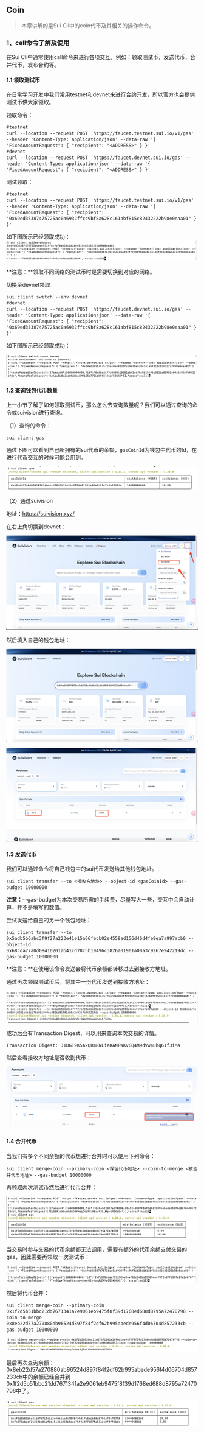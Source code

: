 ## Coin

> 本章讲解的是Sui Cli中的coin代币及其相关的操作命令。

### 1、call命令了解及使用

在Sui Cli中通常使用call命令来进行各项交互，例如：领取测试币，发送代币，合并代币，发布合约等。

#### 1.1 领取测试币

在日常学习开发中我们常用testnet和devnet来进行合约开发，所以官方也会提供测试币供大家领取。

领取命令：

```
#testnet
curl --location --request POST 'https://faucet.testnet.sui.io/v1/gas' --header 'Content-Type: application/json' --data-raw '{ "FixedAmountRequest": { "recipient": "<ADDRESS>" } }'
#devnet
curl --location --request POST 'https://faucet.devnet.sui.io/gas' --header 'Content-Type: application/json' --data-raw '{ "FixedAmountRequest": { "recipient": "<ADDRESS>" } }'
```

测试领取：

```
#testnet
curl --location --request POST 'https://faucet.testnet.sui.io/v1/gas' --header 'Content-Type: application/json' --data-raw '{ "FixedAmountRequest": { "recipient": "0x69ed35387475725ac0a6932ffcc9bf8a628c161abf815c82432222b98e0eaa01" } }'
```

如下图所示已经领取成功：![image-20240329160006487](../assets/images/CLI/04.Coin/image-20240329160006487.png)

**注意：**领取不同网络的测试币时是需要切换到对应的网络。

切换至devnet领取

```
sui client switch --env devnet
#devnet
curl --location --request POST 'https://faucet.devnet.sui.io/gas' --header 'Content-Type: application/json' --data-raw '{ "FixedAmountRequest": { "recipient": "0x69ed35387475725ac0a6932ffcc9bf8a628c161abf815c82432222b98e0eaa01" } }'
```

如下图所示已经领取成功：

![image-20240329160537512](../assets/images/CLI/04.Coin/image-20240329160537512.png)

#### 1.2 查询钱包代币数量

上一小节了解了如何领取测试币，那么怎么去查询数量呢？我们可以通过查询的命令或suivision进行查询。

（1）查询的命令：

```
sui client gas
```

通过下图可以看到自己所拥有的sui代币的余额，`gasCoinId`为钱包中代币的Id，在进行代币交互的时候可能会用到。

![image-20240329160829626](../assets/images/CLI/04.Coin/image-20240329160829626.png)

（2）通过suivision

地址：https://suivision.xyz/

在右上角切换到devnet：

![image-20240329161210228](../assets/images/CLI/04.Coin/image-20240329161210228.png)

然后填入自己的钱包地址：

![image-20240329161439402](../assets/images/CLI/04.Coin/image-20240329161439402.png)

![image-20240329161417603](../assets/images/CLI/04.Coin/image-20240329161417603.png)

#### 1.3 发送代币

我们可以通过命令将自己钱包中的sui代币发送给其他钱包地址。

```
sui client transfer --to <接收方地址> --object-id <gasCoinId> --gas-budget 10000000
```

**注意：**--gas-budget为本次交易所需的手续费，尽量写大一些，交互中会自动计算，并不是填写的数值。

尝试发送给自己的另一个钱包地址：

```
sui client transfer --to 0x5adb5b6abc3f9f27a223e41e15a66fecb02e4559ad156d46d4fe9ea7a997acb0 --object-id 0x68cda77a0d08410201ab41cd78c5b19496c3826a01901a00a3c9267e942219dc --gas-budget 10000000
```

**注意：**在使用该命令发送会将代币余额都转移过去到接收方地址。

通过再次领取测试币后，将其中一份代币发送到接收方地址：

![image-20240329162909190](../assets/images/CLI/04.Coin/image-20240329162909190.png)

成功后会有Transaction Digest，可以用来查询本次交易的详情。

```
Transaction Digest: J1DG19K5AkQRmRNLieRANFWKvGQ4M9dVw4Uhq61f3iMa
```

然后查看接收方地址是否收到代币：

![image-20240329163131045](../assets/images/CLI/04.Coin/image-20240329163131045.png)

#### 1.4 合并代币

当我们有多个不同余额的代币想进行合并时可以使用下列命令：

```
sui client merge-coin --primary-coin <保留代币地址> --coin-to-merge <被合并代币地址> --gas-budget 10000000
```

再领取两次测试币然后进行代币合并：

![image-20240329163517008](../assets/images/CLI/04.Coin/image-20240329163517008.png)

当交易时参与交易的代币余额都无法调用，需要有额外的代币余额支付交易的gas，因此需要再领取一次测试币：

![image-20240329164145729](../assets/images/CLI/04.Coin/image-20240329164145729.png)

然后将代币合并：

```
sui client merge-coin --primary-coin 0x1f2d5b51bbc21dd7671341a2e9061eb9475f8f39d1768ed688d8795a72470798 --coin-to-merge 0x8eb22d57a270880ab96524d897f84f2df62b995abede956f4d06704d857233cb --gas-budget 10000000
```

![image-20240329164157580](../assets/images/CLI/04.Coin/image-20240329164157580.png)

最后再次查询余额：0x8eb22d57a270880ab96524d897f84f2df62b995abede956f4d06704d857233cb中的余额已经合并到0x1f2d5b51bbc21dd7671341a2e9061eb9475f8f39d1768ed688d8795a72470798中了。

![image-20240329164218281](../assets/images/CLI/04.Coin/image-20240329164218281.png)